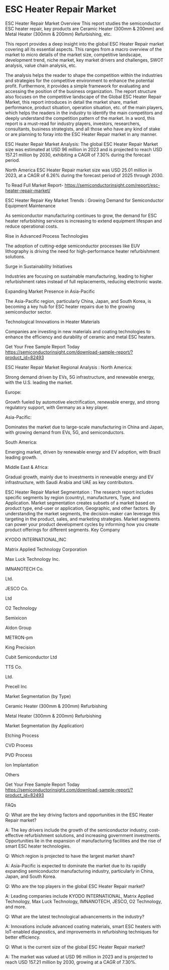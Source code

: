 <h1>ESC Heater Repair Market</h1>
ESC Heater Repair Market Overview
This report studies the semiconductor ESC heater repair, key products are Ceramic Heater (300mm & 200mm) and Metal Heater (300mm & 200mm) Refurbishing, etc.

This report provides a deep insight into the global ESC Heater Repair market covering all its essential aspects. This ranges from a macro overview of the market to micro details of the market size, competitive landscape, development trend, niche market, key market drivers and challenges, SWOT analysis, value chain analysis, etc.

The analysis helps the reader to shape the competition within the industries and strategies for the competitive environment to enhance the potential profit. Furthermore, it provides a simple framework for evaluating and accessing the position of the business organization. The report structure also focuses on the competitive landscape of the Global ESC Heater Repair Market, this report introduces in detail the market share, market performance, product situation, operation situation, etc. of the main players, which helps the readers in the industry to identify the main competitors and deeply understand the competition pattern of the market.
In a word, this report is a must-read for industry players, investors, researchers, consultants, business strategists, and all those who have any kind of stake or are planning to foray into the ESC Heater Repair market in any manner.

ESC Heater Repair Market Analysis:
The global ESC Heater Repair Market size was estimated at USD 96 million in 2023 and is projected to reach USD 157.21 million by 2030, exhibiting a CAGR of 7.30% during the forecast period.

North America ESC Heater Repair market size was USD 25.01 million in 2023, at a CAGR of 6.26% during the forecast period of 2025 through 2030.


To Read Full Market Report-
https://semiconductorinsight.com/report/esc-heater-repair-market/


ESC Heater Repair Key Market Trends  :
Growing Demand for Semiconductor Equipment Maintenance

As semiconductor manufacturing continues to grow, the demand for ESC heater refurbishing services is increasing to extend equipment lifespan and reduce operational costs.

Rise in Advanced Process Technologies

The adoption of cutting-edge semiconductor processes like EUV lithography is driving the need for high-performance heater refurbishment solutions.

Surge in Sustainability Initiatives

Industries are focusing on sustainable manufacturing, leading to higher refurbishment rates instead of full replacements, reducing electronic waste.

Expanding Market Presence in Asia-Pacific

The Asia-Pacific region, particularly China, Japan, and South Korea, is becoming a key hub for ESC heater repairs due to the growing semiconductor sector.

Technological Innovations in Heater Materials

Companies are investing in new materials and coating technologies to enhance the efficiency and durability of ceramic and metal ESC heaters.


Get Your Free Sample Report Today
https://semiconductorinsight.com/download-sample-report/?product_id=82493


ESC Heater Repair Market Regional Analysis :
North America:

Strong demand driven by EVs, 5G infrastructure, and renewable energy, with the U.S. leading the market.

Europe:

Growth fueled by automotive electrification, renewable energy, and strong regulatory support, with Germany as a key player.

Asia-Pacific:

Dominates the market due to large-scale manufacturing in China and Japan, with growing demand from EVs, 5G, and semiconductors.

South America:

Emerging market, driven by renewable energy and EV adoption, with Brazil leading growth.

Middle East & Africa:

Gradual growth, mainly due to investments in renewable energy and EV infrastructure, with Saudi Arabia and UAE as key contributors.

ESC Heater Repair Market Segmentation :
The research report includes specific segments by region (country), manufacturers, Type, and Application. Market segmentation creates subsets of a market based on product type, end-user or application, Geographic, and other factors. By understanding the market segments, the decision-maker can leverage this targeting in the product, sales, and marketing strategies. Market segments can power your product development cycles by informing how you create product offerings for different segments.
Key Company

KYODO INTERNATIONAL,INC

Matrix Applied Technology Corporation

Max Luck Technology Inc.

IMNANOTECH Co.

Ltd.

JESCO Co.

Ltd

O2 Technology

Semixicon

Aldon Group

METRON-pm

King Precision

Cubit Semiconductor Ltd

TTS Co.

Ltd.

Precell Inc

Market Segmentation (by Type)

Ceramic Heater (300mm & 200mm) Refurbishing

Metal Heater (300mm & 200mm) Refurbishing

Market Segmentation (by Application)

Etching Process

CVD Process

PVD Process

Ion Implantation

Others


Get Your Free Sample Report Today
https://semiconductorinsight.com/download-sample-report/?product_id=82493

FAQs

Q: What are the key driving factors and opportunities in the ESC Heater Repair market?

A: The key drivers include the growth of the semiconductor industry, cost-effective refurbishment solutions, and increasing government investments. Opportunities lie in the expansion of manufacturing facilities and the rise of smart ESC heater technologies.


Q: Which region is projected to have the largest market share?

A: Asia-Pacific is expected to dominate the market due to its rapidly expanding semiconductor manufacturing industry, particularly in China, Japan, and South Korea.


Q: Who are the top players in the global ESC Heater Repair market?

A: Leading companies include KYODO INTERNATIONAL, Matrix Applied Technology, Max Luck Technology, IMNANOTECH, JESCO, O2 Technology, and more.


Q: What are the latest technological advancements in the industry?

A: Innovations include advanced coating materials, smart ESC heaters with IoT-enabled diagnostics, and improvements in refurbishing techniques for better efficiency.


Q: What is the current size of the global ESC Heater Repair market?

A: The market was valued at USD 96 million in 2023 and is projected to reach USD 157.21 million by 2030, growing at a CAGR of 7.30%.
